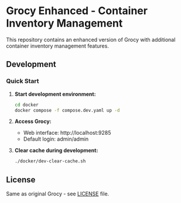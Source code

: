 # Grocy Enhanced - Container Inventory Management

This repository contains an enhanced version of Grocy with additional container inventory management features.

## Development

### Quick Start

1. **Start development environment:**
   ```bash
   cd docker
   docker compose -f compose.dev.yaml up -d
   ```

2. **Access Grocy:**
   - Web interface: http://localhost:9285
   - Default login: admin/admin

3. **Clear cache during development:**
   ```bash
   ./docker/dev-clear-cache.sh
   ```

## License

Same as original Grocy - see [LICENSE](LICENSE) file.